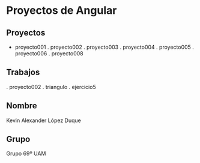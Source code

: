 # Proyectos de Angular
## Proyectos
- proyecto001
. proyecto002
. proyecto003
. proyecto004
. proyecto005
. proyecto006
. proyecto008
## Trabajos
. proyecto002
. triangulo
. ejercicio5
## Nombre
Kevin Alexander López Duque
## Grupo
Grupo 69º UAM
